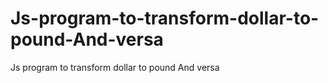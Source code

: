 # Js-program-to-transform-dollar-to-pound-And-versa
Js program to transform dollar to pound And versa
